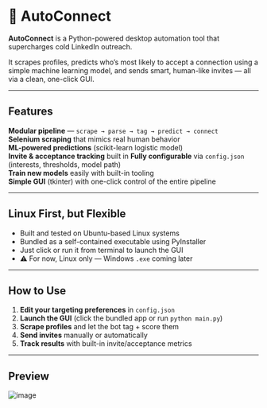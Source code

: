 # 🤖 AutoConnect

**AutoConnect** is a Python-powered desktop automation tool that supercharges cold LinkedIn outreach.

It scrapes profiles, predicts who’s most likely to accept a connection using a simple machine learning model, and sends smart, human-like invites — all via a clean, one-click GUI.

---

##  Features

**Modular pipeline** — `scrape → parse → tag → predict → connect`  
**Selenium scraping** that mimics real human behavior  
**ML-powered predictions** (scikit-learn logistic model)  
**Invite & acceptance tracking** built in  **Fully configurable** via `config.json` (interests, thresholds, model path)  
**Train new models** easily with built-in tooling  
**Simple GUI** (tkinter) with one-click control of the entire pipeline  

---

## Linux First, but Flexible

- Built and tested on Ubuntu-based Linux systems
- Bundled as a self-contained executable using PyInstaller
- Just click or run it from terminal to launch the GUI
- ⚠ For now, Linux only — Windows `.exe` coming later

---

##  How to Use

1. **Edit your targeting preferences** in `config.json`  
2. **Launch the GUI** (click the bundled app or run `python main.py`)  
3. **Scrape profiles** and let the bot tag + score them  
4. **Send invites** manually or automatically  
5. **Track results** with built-in invite/acceptance metrics  

---

## Preview
![image](https://github.com/user-attachments/assets/a39dd3a0-dae6-44f9-8fef-df6f47326050)

